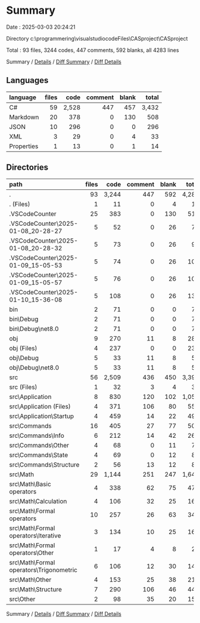 # Summary

Date : 2025-03-03 20:24:21

Directory c:\\programmering\\visualstudiocodeFiles\\CASproject\\CASproject

Total : 93 files,  3244 codes, 447 comments, 592 blanks, all 4283 lines

Summary / [Details](details.md) / [Diff Summary](diff.md) / [Diff Details](diff-details.md)

## Languages
| language | files | code | comment | blank | total |
| :--- | ---: | ---: | ---: | ---: | ---: |
| C# | 59 | 2,528 | 447 | 457 | 3,432 |
| Markdown | 20 | 378 | 0 | 130 | 508 |
| JSON | 10 | 296 | 0 | 0 | 296 |
| XML | 3 | 29 | 0 | 4 | 33 |
| Properties | 1 | 13 | 0 | 1 | 14 |

## Directories
| path | files | code | comment | blank | total |
| :--- | ---: | ---: | ---: | ---: | ---: |
| . | 93 | 3,244 | 447 | 592 | 4,283 |
| . (Files) | 1 | 11 | 0 | 4 | 15 |
| .VSCodeCounter | 25 | 383 | 0 | 130 | 513 |
| .VSCodeCounter\\2025-01-08_20-28-27 | 5 | 52 | 0 | 26 | 78 |
| .VSCodeCounter\\2025-01-08_20-28-32 | 5 | 73 | 0 | 26 | 99 |
| .VSCodeCounter\\2025-01-09_15-05-53 | 5 | 74 | 0 | 26 | 100 |
| .VSCodeCounter\\2025-01-09_15-05-57 | 5 | 76 | 0 | 26 | 102 |
| .VSCodeCounter\\2025-01-10_15-36-08 | 5 | 108 | 0 | 26 | 134 |
| bin | 2 | 71 | 0 | 0 | 71 |
| bin\\Debug | 2 | 71 | 0 | 0 | 71 |
| bin\\Debug\\net8.0 | 2 | 71 | 0 | 0 | 71 |
| obj | 9 | 270 | 11 | 8 | 289 |
| obj (Files) | 4 | 237 | 0 | 0 | 237 |
| obj\\Debug | 5 | 33 | 11 | 8 | 52 |
| obj\\Debug\\net8.0 | 5 | 33 | 11 | 8 | 52 |
| src | 56 | 2,509 | 436 | 450 | 3,395 |
| src (Files) | 1 | 32 | 3 | 4 | 39 |
| src\\Application | 8 | 830 | 120 | 102 | 1,052 |
| src\\Application (Files) | 4 | 371 | 106 | 80 | 557 |
| src\\Application\\Startup | 4 | 459 | 14 | 22 | 495 |
| src\\Commands | 16 | 405 | 27 | 77 | 509 |
| src\\Commands\\Info | 6 | 212 | 14 | 42 | 268 |
| src\\Commands\\Other | 4 | 68 | 0 | 11 | 79 |
| src\\Commands\\State | 4 | 69 | 0 | 12 | 81 |
| src\\Commands\\Structure | 2 | 56 | 13 | 12 | 81 |
| src\\Math | 29 | 1,144 | 251 | 247 | 1,642 |
| src\\Math\\Basic operators | 4 | 338 | 62 | 75 | 475 |
| src\\Math\\Calculation | 4 | 106 | 32 | 25 | 163 |
| src\\Math\\Formal operators | 10 | 257 | 26 | 63 | 346 |
| src\\Math\\Formal operators\\Iterative | 3 | 134 | 10 | 25 | 169 |
| src\\Math\\Formal operators\\Other | 1 | 17 | 4 | 8 | 29 |
| src\\Math\\Formal operators\\Trigonometric | 6 | 106 | 12 | 30 | 148 |
| src\\Math\\Other | 4 | 153 | 25 | 38 | 216 |
| src\\Math\\Structure | 7 | 290 | 106 | 46 | 442 |
| src\\Other | 2 | 98 | 35 | 20 | 153 |

Summary / [Details](details.md) / [Diff Summary](diff.md) / [Diff Details](diff-details.md)